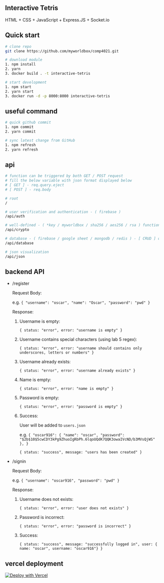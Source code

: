 ## Interactive Tetris

HTML + CSS + JavaScript + Express.JS + Socket.io


## Quick start

```bash
# clone repo
git clone https://github.com/myworldbox/comp4021.git

# download module
1. npm install
2. yarn
3. docker build . -t interactive-tetris

# start development
1. npm start
2. yarn start
3. docker run -d -p 8000:8000 interactive-tetris
```

## useful command

```bash
# quick github commit
1. npm commit
2. yarn commit

# sync latest change from GitHub
1. npm refresh
2. yarn refresh
```

## api

```bash
# function can be triggered by both GET / POST request
# fill the below variable with json format displayed below
# [ GET ] - req.query.eject
# [ POST ] - req.body

# root
/

# user verification and authentication - ( firebase )
/api/auth

# well-defined - ( *key / myworldbox / sha256 / aes256 / rsa ) function
/api/crypto

# database - ( firebase / google sheet / mongodb / redis ) - [ CRUD ] operation
/api/database

# json visualization
/api/json
```


## backend API

- /register

  Request Body:

  e.g. `{
  "username": "oscar",
  "name": "Oscar",
  "password": "pwd"
}`

  Response:

  1. Username is empty:
  
        `{ status: "error", error: "username is empty" }`

  2. Username contains special characters (using lab 5 regex):
  
        `{ status: "error", error: "username should contains only underscores, letters or numbers" }`

  3. Username already exists:
  
        `{ status: "error", error: "username already exists" }`

  4. Name is empty:
  
        `{ status: "error", error: "name is empty" }`

  5. Password is empty:
  
        `{ status: "error", error: "password is empty" }`

  6. Success:
  
        User will be added to `users.json`

        e.g. `{
            "oscar916": {
            "name": "oscar",
            "password": "$2b$10$5cwCDY3kPg9ZhuoIgRbPh.6lqoUQdK7QQK3owaIVcND/b3MVsQjWS"
            },
        }`
  
        `{ status: "success", message: "users has been created" }`

- /signin

  Request Body:

  e.g. `{
  "username": "oscar916",
  "password": "pwd"
}`

  Response:

    1. Username does not exists:

        `{ status: "error", error: "user does not exists" }`

    2. Password is incorrect:

        `{ status: "error", error: "password is incorrect" }`

    3. Success:

        `{ status: "success", message: "successfully logged in", user: { name: "oscar", username: "oscar916"} }`

## vercel deployment

[![Deploy with Vercel](https://vercel.com/button)](https://vercel.com/new/project?template=https://github.com/myworldbox/comp4021)